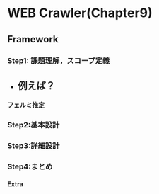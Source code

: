 # WEB Crawler(Chapter9)
## Framework
### Step1: 課題理解，スコープ定義
- 例えば？
  - 
#### フェルミ推定
### Step2:基本設計
### Step3:詳細設計
### Step4:まとめ
#### Extra